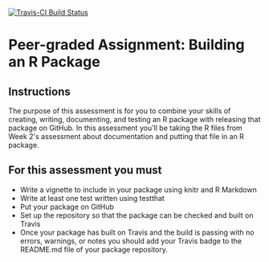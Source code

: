 
<!-- README.md is generated from README.Rmd. Please edit that file -->
[![Travis-CI Build Status](https://travis-ci.org/oswnavarre/farsON2.svg?branch=master)](https://travis-ci.org/oswnavarre/farsON2)

Peer-graded Assignment: Building an R Package
=============================================

Instructions
------------

The purpose of this assessment is for you to combine your skills of creating, writing, documenting, and testing an R package with releasing that package on GitHub. In this assessment you'll be taking the R files from Week 2's assessment about documentation and putting that file in an R package.

For this assessment you must
----------------------------

-   Write a vignette to include in your package using knitr and R Markdown
-   Write at least one test written using testthat
-   Put your package on GitHub
-   Set up the repository so that the package can be checked and built on Travis
-   Once your package has built on Travis and the build is passing with no errors, warnings, or notes you should add your Travis badge to the README.md file of your package repository.
